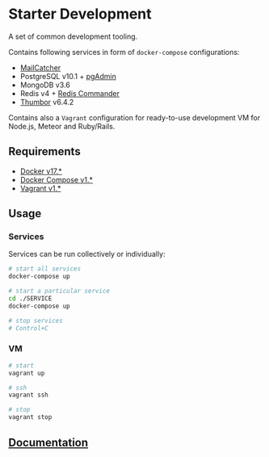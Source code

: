 # Starter Development

A set of common development tooling.

Contains following services in form of `docker-compose` configurations:

- [MailCatcher](https://mailcatcher.me/)
- PostgreSQL v10.1 + [pgAdmin](https://www.pgadmin.org/)
- MongoDB v3.6
- Redis v4 + [Redis Commander](http://joeferner.github.io/redis-commander/)
- [Thumbor](http://thumbor.org/) v6.4.2

Contains also a `Vagrant` configuration for ready-to-use development VM for Node.js, Meteor and Ruby/Rails.

## Requirements

- [Docker v17.\*](https://docs.docker.com/engine/installation/linux/ubuntu/#install-docker)
- [Docker Compose v1.\*](https://docs.docker.com/compose/install/#alternative-install-options)
- [Vagrant v1.\*](https://www.vagrantup.com/)

## Usage

### Services

Services can be run collectively or individually:

```sh
# start all services
docker-compose up

# start a particular service
cd ./SERVICE
docker-compose up

# stop services
# Control+C
```

### VM

```sh
# start
vagrant up

# ssh
vagrant ssh

# stop
vagrant stop
```

## [Documentation](./docs)
